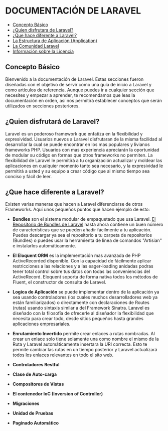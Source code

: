 # DOCUMENTACIÓN DE LARAVEL

+ [Concepto Básico](#concepto)
+ [¿Quien disfrutara de Laravel?](#quien)
+ [¿Que hace diferente a Laravel?](#diferente)
+ [La Estructura de Aplicación (Application)](#estruct)
+ [La Comunidad Laravel](#comunidad)
+ [Información sobre la Licencia](#licencia)

<h2 id = 'concepto'>Concepto Básico</h2>

Bienvenido a la documentación de Laravel. Estas secciones fueron diseñadas con el objetivo de servir como una guía de inicio a Laravel y como artículos de referencia. Aunque puedes ir a cualquier sección que necesites y empezar a aprender, te recomendamos que leas la documentación en orden, así nos permitirá establecer conceptos que serán utilizados en secciones posteriores.

<h2 id = 'quien'>¿Quien disfrutará de Laravel?</h2>

Laravel es un poderoso framework que enfatiza en la flexibilidad y expresividad. Usuarios nuevos a Laravel disfrutaran de la misma facilidad al desarrollar la cual se puede encontrar en los mas populares y livianos frameworks PHP. Usuarios con mas experiencia apreciarán la oportunidad de modular su código en formas que otros frameworks no permiten. La flexibilidad de Laravel le permitirá a tu organización actualizar y moldear las aplicaciones en cualquier momento tanto sea necesario, y la expresividad le permitirá a usted y su equipo a crear código que al mismo tiempo sea conciso y fácil de leer.

<h2 id = 'diferente'>¿Que hace diferente a Laravel?</h2>

Existen varias maneras que hacen a Laravel diferenciarse de otros Frameworks. Aquí unos pequeños puntos que hacen ejemplo de esto:

+ __Bundles__ son el sistema modular de empaquetado que usa Laravel. [El Repositorio de Bundles de Laravel](http://bundles.laravel.com/) hasta ahora contiene un buen número de características que se pueden añadir fácilmente a tu aplicación. Puedes descargar ya sea el repositorio  a tu carpeta de repositorios (Bundles) o puedes usar la herramienta de linea de comandos "Artisian" e instalarlos automáticamente.

+ __El Eloquent ORM__ es la implementación mas avanzada de PHP ActiveRecorded disponible. Con la capacidad de fácilmente aplicar restricciones a las relaciones y a las eager-loading anidadas podras tener total control sobre tus datos con todas las conveniencias del ActiveRecord. Eloquent soporta de forma nativa todos los métodos de Fluent, el constructor de consulta de Laravel.

+ __Logica de Aplicación__ se puede implementar dentro de la aplicación ya sea usando controladores (los cuales muchos desarrolladores web ya están familiarizados) o directamente con declaraciones de Routes (rutas) usando sintaxis similar a del Framework Sinatra. Laravel es diseñado con la filosofía de ofrecerle al diseñador la flexibilidad que necesita para crear todo, desde sitios pequeños hasta grandes aplicaciones empresariales.

+ __Enrutamiento Invertido__ permite crear enlaces a rutas nombradas. Al crear un enlace solo tiene solamente una como nombre el mismo de la Ruta y Laravel automáticamente insertara la URI correcta. Esto te permite cambiar las rutas en un tiempo posterior y Laravel actualizará todos los enlaces relevantes en todo el sito web.

+ __Controladores Restful__
+ __Clase de Auto-carga__
+ __Compositores de Vistas__
+ __El contenedor IoC (Inversion of Controller)__
+ __Migraciones__
+ __Unidad de Pruebas__
+ __Paginado Automático__